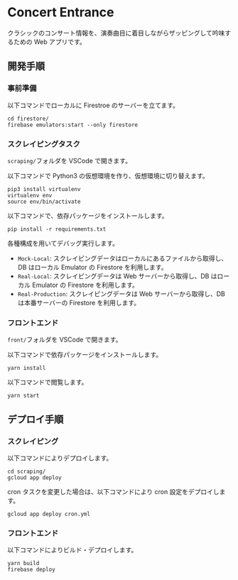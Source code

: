 # Concert Entrance

クラシックのコンサート情報を、演奏曲目に着目しながらザッピングして吟味するための Web アプリです。

## 開発手順

### 事前準備

以下コマンドでローカルに Firestroe のサーバーを立てます。

```shell
cd firestore/
firebase emulators:start --only firestore
```

### スクレイピングタスク

`scraping/`フォルダを VSCode で開きます。

以下コマンドで Python3 の仮想環境を作り、仮想環境に切り替えます。

```shell
pip3 install virtualenv
virtualenv env
source env/bin/activate
```

以下コマンドで、依存パッケージをインストールします。

```shell
pip install -r requirements.txt
```

各種構成を用いてデバッグ実行します。

- `Mock-Local`: スクレイピングデータはローカルにあるファイルから取得し、DB はローカル Emulator の Firestore を利用します。
- `Real-Local`: スクレイピングデータは Web サーバーから取得し、DB はローカル Emulator の Firestore を利用します。
- `Real-Production`: スクレイピングデータは Web サーバーから取得し、DB は本番サーバーの Firestore を利用します。

### フロントエンド

`front/`フォルダを VSCode で開きます。

以下コマンドで依存パッケージをインストールします。

```shell
yarn install
```

以下コマンドで閲覧します。

```shell
yarn start
```

## デプロイ手順

### スクレイピング

以下コマンドによりデプロイします。

```shell
cd scraping/
gcloud app deploy
```

cron タスクを変更した場合は、以下コマンドにより cron 設定をデプロイします。

```shell
gcloud app deploy cron.yml
```

### フロントエンド

以下コマンドによりビルド・デプロイします。

```shell
yarn build
firebase deploy
```
